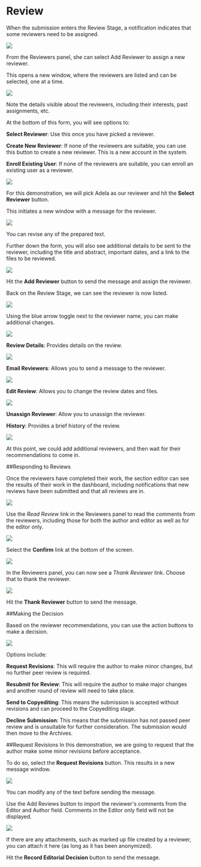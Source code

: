 # Review

When the submission enters the Review Stage, a notification indicates that some reviewers need to be assigned.

![](learning-ojs-3-ed-rev.png)

From the Reviewers panel, she can select Add Reviewer to assign a new reviewer.

This opens a new window, where the reviewers are listed and can be selected, one at a time.

![](learning-ojs-3-ed-rev-add.png)

Note the details visible about the reviewers, including their interests, past assignments, etc.

At the bottom of this form, you will see options to:

**Select Reviewer**: Use this once you have picked a reviewer.

**Create New Reviewer**: If none of the reviewers are suitable, you can use this button to create a new reviewer. This is a new account in the system.

**Enroll Existing User**: If none of the reviewers are suitable, you can enroll an existing user as a reviewer.

![](learning-ojs-3-ed-rev-add-2.png)

For this demonstration, we will pick Adela as our reviewer and hit the **Select Reviewer** button.

This initiates a new window with a message for the reviewer.

![](learning-ojs-3-ed-rev-add-3.png)

You can revise any of the prepared text.

Further down the form, you will also see additional details to be sent to the reviewer, including the title and abstract, important dates, and a link to the files to be reviewed.

![](learning-ojs-3-ed-rev-add-4.png)

Hit the **Add Reviewer** button to send the message and assign the reviewer.

Back on the Review Stage, we can see the reviewer is now listed.

![](learning-ojs-3-ed-rev-reviewer-added.png)

Using the blue arrow toggle next to the reviewer name, you can make additional changes.

![](learning-ojs-3-ed-rev-reviewer-added-2.png)

**Review Details**: Provides details on the review.

![](learning-ojs-3-ed-rev-reviewer-review-details.png)

**Email Reviewers**: Allows you to send a message to the reviewer.

![](learning-ojs-3-ed-rev-reviewer-email-reviewer.png)

**Edit Review**: Allows you to change the review dates and files.

![](learning-ojs-3-ed-rev-reviewer-edit-review.png)

**Unassign Reviewer**: Allow you to unassign the reviewer.

**History**: Provides a brief history of the review.

![](learning-ojs-3-ed-rev-review-history.png)

At this point, we could add additional reviewers, and then wait for their recommendations to come in.

##Responding to Reviews

Once the reviewers have completed their work, the section editor can see the results of their work in the dashboard, including notifications that new reviews have been submitted and that all reviews are in.

![](learning-ojs-3-ed-rev-responding.png)

Use the *Read Review* link in the Reviewers panel to read the comments from the reviewers, including those for both the author and editor as well as for the editor only.

![](learning-ojs-3-ed-rev-read-reviews.png)

Select the **Confirm** link at the bottom of the screen.

![](learning-ojs-3-ed-rev-thank.png)

In the Reviewers panel, you can now see a *Thank Reviewer* link. Choose that to thank the reviewer.

![](learning-ojs-3-ed-rev-thank2.png)

Hit the **Thank Reviewer** button to send the message.

##Making the Decision

Based on the reviewer recommendations, you can use the action buttons to make a decision.

![](learning-ojs-3-ed-rev-decision.png)

Options include:

**Request Revisions**: This will require the author to make minor changes, but no further peer review is required.

**Resubmit for Review**: This will require the author to make major changes and another round of review will need to take place.

**Send to Copyediting**: This means the submission is accepted without revisions and can proceed to the Copyediting stage.

**Decline Submission**: This means that the submission has not passed peer review and is unsuitable for further consideration. The submission would then move to the Archives.

##Request Revisions
In this demonstration, we are going to request that the author make some minor revisions before acceptance.

To do so, select the **Request Revisions** button. This results in a new message window.

![](learning-ojs-3-ed-rev-req-revisions.png)

You can modify any of the text before sending the message.

Use the Add Reviews button to import the reviewer's comments from the Editor and Author field. Comments in the Editor only field will not be displayed.

![](learning-ojs-3-ed-rev-req-revisions2.png)

If there are any attachments, such as marked up file created by a reviewer, you can attach it here (as long as it has been anonymized).

Hit the **Record Editorial Decision** button to send the message.




